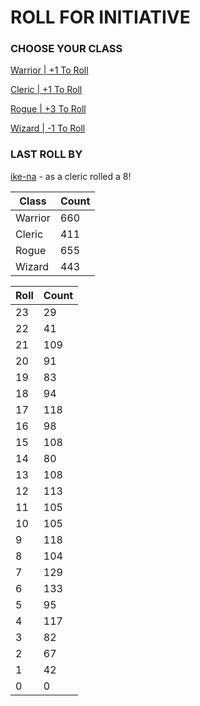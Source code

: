 # ROLL FOR INITIATIVE
### CHOOSE YOUR CLASS

[Warrior | +1 To Roll](https://github.com/benjaminsampica/benjaminsampica/issues/new?title=roll%7Cwarrior&body=Just+click+%27Submit+new+issue%27.)

[Cleric | +1 To Roll](https://github.com/benjaminsampica/benjaminsampica/issues/new?title=roll%7Ccleric&body=Just+click+%27Submit+new+issue%27.)

[Rogue | +3 To Roll](https://github.com/benjaminsampica/benjaminsampica/issues/new?title=roll%7Crogue&body=Just+click+%27Submit+new+issue%27.)

[Wizard | -1 To Roll](https://github.com/benjaminsampica/benjaminsampica/issues/new?title=roll%7Cwizard&body=Just+click+%27Submit+new+issue%27.)
### LAST ROLL BY
[ike-na](https://www.github.com/ike-na) - as a cleric rolled a 8!

|Class|Count|
|-|-|
|Warrior|660|
|Cleric|411|
|Rogue|655|
|Wizard|443|

|Roll|Count|
|-|-|
|23|29
|22|41
|21|109
|20|91
|19|83
|18|94
|17|118
|16|98
|15|108
|14|80
|13|108
|12|113
|11|105
|10|105
|9|118
|8|104
|7|129
|6|133
|5|95
|4|117
|3|82
|2|67
|1|42
|0|0
